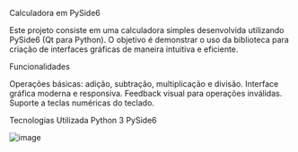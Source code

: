 Calculadora em PySide6

Este projeto consiste em uma calculadora simples desenvolvida utilizando PySide6 (Qt para Python). 
O objetivo é demonstrar o uso da biblioteca para criação de interfaces gráficas de maneira intuitiva e eficiente.

Funcionalidades

Operações básicas: adição, subtração, multiplicação e divisão.
Interface gráfica moderna e responsiva.
Feedback visual para operações inválidas.
Suporte a teclas numéricas do teclado.

Tecnologias Utilizada
Python 3
PySide6

![image](https://github.com/user-attachments/assets/a3ac255d-500c-44a0-bc75-31ddb4906fe9)


